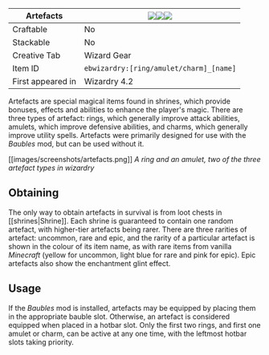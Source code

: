 | Artefacts |![](https://github.com/Electroblob77/Wizardry/blob/1.12.2/src/main/resources/assets/ebwizardry/textures/items/ring_condensing.png)![](https://github.com/Electroblob77/Wizardry/blob/1.12.2/src/main/resources/assets/ebwizardry/textures/items/amulet_arcane_defence.png)![](https://github.com/Electroblob77/Wizardry/blob/1.12.2/src/main/resources/assets/ebwizardry/textures/items/charm_haggler.png)|
|---|---|
| Craftable | No |
| Stackable | No |
| Creative Tab | Wizard Gear |
| Item ID | `ebwizardry:[ring/amulet/charm]_[name]` |
| First appeared in | Wizardry 4.2 |

Artefacts are special magical items found in shrines, which provide bonuses, effects and abilities to enhance the player's magic. There are three types of artefact: rings, which generally improve attack abilities, amulets, which improve defensive abilities, and charms, which generally improve utility spells. Artefacts were primarily designed for use with the _Baubles_ mod, but can be used without it.

[[images/screenshots/artefacts.png]]
_A ring and an amulet, two of the three artefact types in wizardry_

## Obtaining
The only way to obtain artefacts in survival is from loot chests in [[shrines|Shrine]]. Each shrine is guaranteed to contain one random artefact, with higher-tier artefacts being rarer. There are three rarities of artefact: uncommon, rare and epic, and the rarity of a particular artefact is shown in the colour of its item name, as with rare items from vanilla _Minecraft_ (yellow for uncommon, light blue for rare and pink for epic). Epic artefacts also show the enchantment glint effect.

## Usage
If the _Baubles_ mod is installed, artefacts may be equipped by placing them in the appropriate bauble slot. Otherwise, an artefact is considered equipped when placed in a hotbar slot. Only the first two rings, and first one amulet or charm, can be active at any one time, with the leftmost hotbar slots taking priority.